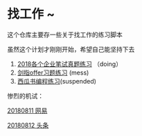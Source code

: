 # 找工作 ~

这个仓库主要存一些关于找工作的练习脚本

虽然这个计划才刚刚开始，希望自己能坚持下去

1. [2018各个企业笔试真题练习](./机试_面试考题) （doing）
2. [剑指offer习题练习](./Pointing_offer) (mess)
3. [西瓜书编程练习](./watermelon_practice)(suspended)

惨烈的机试：

[20180811 网易](./CPP/netease_20180811.md)

[20180812 头条](./CPP/bytedance_20180812.md)


